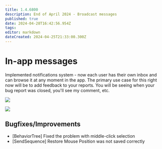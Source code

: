 ```yaml
---
title: 1.4.6800
description: End of April 2024 - Broadcast messages
published: true
date: 2024-04-28T16:42:56.954Z
tags: 
editor: markdown
dateCreated: 2024-04-25T21:33:00.300Z
---
```


# In-app messages
Implemented notifications system - now each user has their own inbox and can browse it at any moment in the app. The primary use case for this right now will be to add feedback to your reports. You will be seeing when your bug report was closed, you'll see my comment, etc. 


![](https://i.imgur.com/po6xSlH.png)

![](https://i.imgur.com/w6fXcEk.png)


## Bugfixes/Improvements
- [BehaviorTree] Fixed the problem with middle-click selection
- [SendSequence] Restore Mouse Position was not saved correctly